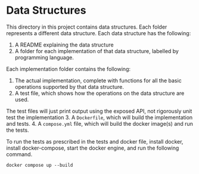# Data Structures

This directory in this project contains data structures.
Each folder represents a different data structure. 
Each data structure has the following:
1. A README explaining the data structure
2. A folder for each implementation of that data structure, labelled by 
programming language.

Each implementation folder contains the following:
1. The actual implementation, complete with functions for all the basic 
operations supported by that data structure.
2. A test file, which shows how the operations on the data structure 
are used.

The test files will just print output using the exposed API, not rigorously unit test the implementation
3. A `Dockerfile`, which will build the implementation and tests.
4. A `compose.yml` file, which will build the docker image(s) and run the tests.

To run the tests as prescribed in the tests and docker file, install docker,
install docker-compose, start the docker engine, and run the following command.

```
docker compose up --build
```

